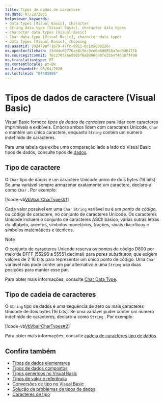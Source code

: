 ```yaml
---
title: Tipos de dados de caractere
ms.date: 07/20/2015
helpviewer_keywords:
- data types [Visual Basic], character
- String data type [Visual Basic], character data types
- character data types [Visual Basic]
- Char data type [Visual Basic], character data types
- data types [Visual Basic], choosing
ms.assetid: 902479ef-1679-47fc-9911-0c1c5008226c
ms.openlocfilehash: 33dd4c62776ae8c5ec0ce0a6d0858a7ed0d047fb
ms.sourcegitcommit: f8c270376ed905f6a8896ce0fe25b4f4b38ff498
ms.translationtype: MT
ms.contentlocale: pt-BR
ms.lasthandoff: 06/04/2020
ms.locfileid: "84401986"
---
```

# <a name="character-data-types-visual-basic"></a>Tipos de dados de caractere (Visual Basic)
Visual Basic fornece *tipos de dados de caractere* para lidar com caracteres imprimíveis e exibíveis. Embora ambos lidem com caracteres Unicode, `Char` o mantém um único caractere, enquanto `String` contém um número indefinido de caracteres.  
  
 Para uma tabela que exibe uma comparação lado a lado do Visual Basic tipos de dados, consulte tipos de [dados](../../../language-reference/data-types/index.md).  
  
## <a name="char-type"></a>Tipo de caractere  
 O `Char` tipo de dados é um caractere Unicode único de dois bytes (16 bits). Se uma variável sempre armazenar exatamente um caractere, declare-a como `Char` . Por exemplo:  
  
 [!code-vb[VbVbalrCharTypes#1](~/samples/snippets/visualbasic/VS_Snippets_VBCSharp/vbvbalrchartypes/vb/module1.vb#1)]
  
 Cada valor possível em uma `Char` `String` variável ou é um *ponto de código*, ou código de caractere, no conjunto de caracteres Unicode. Os caracteres Unicode incluem o conjunto de caracteres ASCII básico, várias outras letras do alfabeto, acentos, símbolos monetários, frações, sinais diacríticos e símbolos matemáticos e técnicos.  
  
> [!NOTE]
> O conjunto de caracteres Unicode reserva os pontos de código D800 por meio de DFFF (55296 a 55551 decimal) para *pares substitutos*, que exigem valores de 2 16 bits para representar um único ponto de código. Uma `Char` variável não pode conter um par alternativo e uma `String` usa duas posições para manter esse par.  
  
 Para obter mais informações, consulte [Char Data Type](../../../language-reference/data-types/char-data-type.md).  
  
## <a name="string-type"></a>Tipo de cadeia de caracteres  
 O `String` tipo de dados é uma sequência de zero ou mais caracteres Unicode de dois bytes (16 bits). Se uma variável puder conter um número indefinido de caracteres, declare-a como `String` . Por exemplo:  
  
 [!code-vb[VbVbalrCharTypes#2](~/samples/snippets/visualbasic/VS_Snippets_VBCSharp/vbvbalrchartypes/vb/module1.vb#2)]
  
 Para obter mais informações, consulte [cadeia de caracteres tipo de dados](../../../language-reference/data-types/string-data-type.md).  
  
## <a name="see-also"></a>Confira também

- [Tipos de dados elementares](elementary-data-types.md)
- [Tipos de dados compostos](composite-data-types.md)
- [Tipos genéricos no Visual Basic](generic-types.md)
- [Tipos de valor e referência](value-types-and-reference-types.md)
- [Conversões de tipo no Visual Basic](type-conversions.md)
- [Solução de problemas de tipos de dados](troubleshooting-data-types.md)
- [Caracteres de tipo](type-characters.md)
